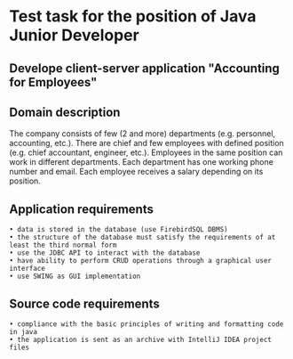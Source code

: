 # Test task for the position of Java Junior Developer

## Develope client-server application "Accounting for Employees"

## Domain description

  The company consists of few (2 and more) departments (e.g. personnel, accounting, etc.). There are chief and few employees with defined position (e.g. chief accountant, engineer, etc.). Employees in the same position can work in different departments. Each department has one working phone number and email. Each employee receives a salary depending on its position.

## Application requirements

    • data is stored in the database (use FirebirdSQL DBMS)
    • the structure of the database must satisfy the requirements of at least the third normal form
    • use the JDBC API to interact with the database
    • have ability to perform CRUD operations through a graphical user interface
    • use SWING as GUI implementation

## Source code requirements

    • compliance with the basic principles of writing and formatting code in java
    • the application is sent as an archive with IntelliJ IDEA project files
